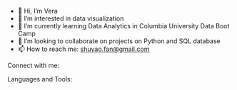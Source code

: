 - 👋 Hi, I’m Vera
- 👀 I’m interested in data visualization
- 🌱 I’m currently learning Data Analytics in Columbia University Data Boot Camp
- 💞️ I’m looking to collaborate on projects on Python and SQL database
- 📫 How to reach me: shuyao.fan@gmail.com

Connect with me:

Languages and Tools:
